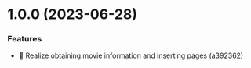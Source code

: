 # 1.0.0 (2023-06-28)


### Features

* 🎉 Realize obtaining movie information and inserting pages ([a392362](https://github.com/b-yp/logseq-insert-movie-properties/commit/a392362d35b2ed1fc3fa14988ff05bcb68556c61))
